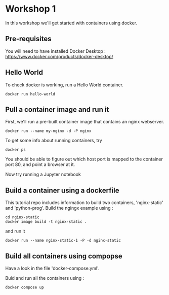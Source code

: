 # Workshop 1

In this workshop we'll get started with containers using docker.

## Pre-requisites

You will need to have installed Docker Desktop :
https://www.docker.com/products/docker-desktop/

## Hello World

To check docker is working, run a Hello World container.

```
docker run hello-world
```

## Pull a container image and run it

First, we'll run a pre-built container image that contains an nginx webserver.

```
docker run --name my-nginx -d -P nginx
```

To get some info about running containers, try 
```
docker ps
```

You should be able to figure out which host port is mapped to the container port 80, and point a browser at it.

Now try running a Jupyter notebook

## Build a container using a dockerfile

This tutorial repo includes information to build two containers, 'nginx-static' and 'python-prog'.  Build the ngingx example using :
```
cd nginx-static
docker image build -t nginx-static .
```

and run it
```
docker run --name nginx-static-1 -P -d nginx-static
```

## Build all containers using compopse

Have a look in the file 'docker-compose.yml'.  

Buid and run all the containers using :
```
docker compose up
```
